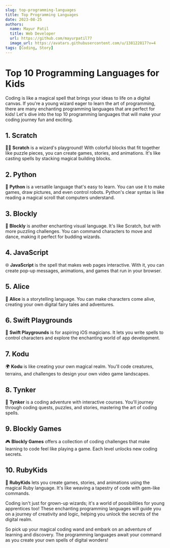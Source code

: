 ```yaml
---
slug: top-programming-languages
title: Top Programming Languages 
date: 2023-08-25
authors:
  name: Mayur Patil
  title: Web Developer
  url: https://github.com/mayurpatil77
  image_url: https://avatars.githubusercontent.com/u/138122817?v=4
tags: [Coding, Story]
---
```



# Top 10 Programming Languages for Kids

Coding is like a magical spell that brings your ideas to life on a digital canvas. If you're a young wizard eager to learn the art of programming, there are many enchanting programming languages that are perfect for kids! Let's dive into the top 10 programming languages that will make your coding journey fun and exciting.

## 1. Scratch

🧙‍♂️ **Scratch** is a wizard's playground! With colorful blocks that fit together like puzzle pieces, you can create games, stories, and animations. It's like casting spells by stacking magical building blocks.

## 2. Python

🐍 **Python** is a versatile language that's easy to learn. You can use it to make games, draw pictures, and even control robots. Python's clear syntax is like reading a magical scroll that computers understand.

## 3. Blockly

🔶 **Blockly** is another enchanting visual language. It's like Scratch, but with more puzzling challenges. You can command characters to move and dance, making it perfect for budding wizards.

## 4. JavaScript

🌐 **JavaScript** is the spell that makes web pages interactive. With it, you can create pop-up messages, animations, and games that run in your browser.

## 5. Alice

🐇 **Alice** is a storytelling language. You can make characters come alive, creating your own digital fairy tales and adventures.

## 6. Swift Playgrounds

🍏 **Swift Playgrounds** is for aspiring iOS magicians. It lets you write spells to control characters and explore the enchanting world of app development.

## 7. Kodu

🌍 **Kodu** is like creating your own magical realm. You'll code creatures, terrains, and challenges to design your own video game landscapes.

## 8. Tynker

🌈 **Tynker** is a coding adventure with interactive courses. You'll journey through coding quests, puzzles, and stories, mastering the art of coding spells.

## 9. Blockly Games

🎮 **Blockly Games** offers a collection of coding challenges that make learning to code feel like playing a game. Each level unlocks new coding secrets.

## 10. RubyKids

💎 **RubyKids** lets you create games, stories, and animations using the magical Ruby language. It's like weaving a tapestry of code with gem-like commands.

Coding isn't just for grown-up wizards; it's a world of possibilities for young apprentices too! These enchanting programming languages will guide you on a journey of creativity and logic, helping you unlock the secrets of the digital realm.

So pick up your magical coding wand and embark on an adventure of learning and discovery. The programming languages await your command as you create your own spells of digital wonders!
